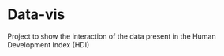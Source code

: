 # Data-vis

Project to show the interaction of the data present in the Human Development Index (HDI)
